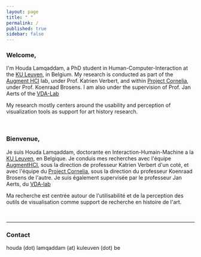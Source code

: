 ```yaml
---
layout: page
title: " "
permalink: /
published: true
sidebar: false
---
```



### Welcome,

I'm Houda Lamqaddam, a PhD student in Human-Computer-Interaction at the [KU Leuven](https://www.kuleuven.be/), in Belgium. My research is conducted as part of the [Augment HCI](http://augment.cs.kuleuven.be) lab, under Prof. Katrien Verbert, and within [Project Cornelia](https://projectcornelia.be), under Prof. Koenraad Brosens. I am also under the supervision of Prof. Jan Aerts of the [VDA-Lab](http://vda-lab.github.io/)

My research mostly centers around the usability and perception of visualization tools as support for art history research. 

&nbsp;
&nbsp;

### Bienvenue,

Je suis Houda Lamqaddam, doctorante en Interaction-Humain-Machine a la [KU Leuven](https://www.kuleuven.be/), en Belgique. Je conduis mes recherches avec l'équipe [AugmentHCI](http://augment.cs.kuleuven.be), sous la direction de professeur Katrien Verbert d'un coté, et avec l'équipe du [Project Cornelia](https://projectcornelia.be), sous la direction du professeur Koenraad Brosens de l'autre. Je suis également supervisée par le professeur Jan Aerts, du [VDA-lab](http://vda-lab.github.io/)

Ma recherche est centrée autour de l'utilisabilité et de la perception des outils de visualisation comme support de recherche en histoire de l'art. 

&nbsp;
&nbsp;

---

### Contact
houda (dot) lamqaddam (at) kuleuven (dot) be


